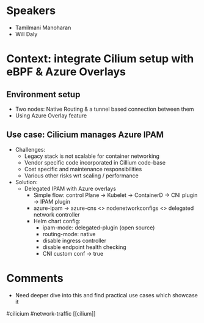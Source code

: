 # Speakers
* Tamilmani Manoharan
* Will Daly
# Context: integrate Cilium setup with eBPF & Azure Overlays
## Environment setup
* Two nodes: Native Routing & a tunnel based connection between them
* Using Azure Overlay feature

## Use case: Cilicium manages Azure IPAM 
* Challenges:
	* Legacy stack is not scalable for container networking
	* Vendor specific code incorporated in Cillium code-base
	* Cost specific and maintenance responsibilities
	* Various other risks wrt scaling / performance
* Solution:
	* Delegated IPAM with Azure overlays
		* Simple flow: control Plane -> Kubelet -> ContainerD -> CNI plugin -> IPAM plugin
		* azure-ipam -> azure-cns <> nodenetworkconfigs <> delegated network controller
		* Helm chart config:
			* ipam-mode: delegated-plugin (open source)
			* routing-mode: native
			* disable ingress controller
			* disable endpoint health checking
			* CNI custom conf -> true

# Comments
* Need deeper dive into this and find practical use cases which showcase it

#cilicium #network-traffic
[[cilium]]